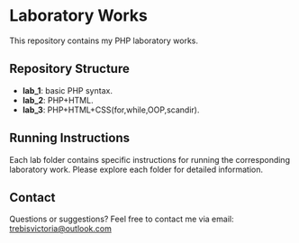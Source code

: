 # Laboratory Works

This repository contains my PHP laboratory works.

## Repository Structure

- **lab_1**: basic PHP syntax.
- **lab_2**: PHP+HTML.
- **lab_3**: PHP+HTML+CSS(for,while,OOP,scandir).


## Running Instructions

Each lab folder contains specific instructions for running the corresponding laboratory work. Please explore each folder for detailed information.

<!-- ## List of Laboratory Works

1. [Laboratory Work 1](lab1/): Brief description of Laboratory Work 1.
2. [Laboratory Work 2](lab_2/): Brief description of Laboratory Work 2.
3. [Laboratory Work 3](lab3/): Brief description of Laboratory Work 3.
   ... -->

## Contact

Questions or suggestions? Feel free to contact me via email: trebisvictoria@outlook.com
